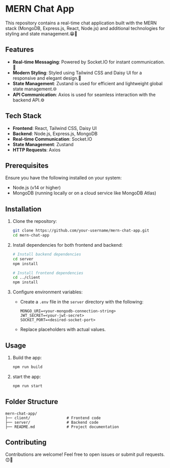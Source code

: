 # MERN Chat App

This repository contains a real-time chat application built with the MERN stack (MongoDB, Express.js, React, Node.js) and additional technologies for styling and state management.😁🚀

## Features
- **Real-time Messaging**: Powered by Socket.IO for instant communication.🤝
- **Modern Styling**: Styled using Tailwind CSS and Daisy UI for a responsive and elegant design.🎨
- **State Management**: Zustand is used for efficient and lightweight global state management.🌐
- **API Communication**: Axios is used for seamless interaction with the backend API.⚙️

## Tech Stack
- **Frontend**: React, Tailwind CSS, Daisy UI
- **Backend**: Node.js, Express.js, MongoDB
- **Real-time Communication**: Socket.IO
- **State Management**: Zustand
- **HTTP Requests**: Axios

## Prerequisites
Ensure you have the following installed on your system:
- Node.js (v14 or higher)
- MongoDB (running locally or on a cloud service like MongoDB Atlas)

## Installation
1. Clone the repository:
   ```bash
   git clone https://github.com/your-username/mern-chat-app.git
   cd mern-chat-app
   ```

2. Install dependencies for both frontend and backend:
   ```bash
   # Install backend dependencies
   cd server
   npm install

   # Install frontend dependencies
   cd ../client
   npm install
   ```

3. Configure environment variables:
   - Create a `.env` file in the `server` directory with the following:
     ```env
     MONGO_URI=<your-mongodb-connection-string>
     JWT_SECRET=<your-jwt-secret>
     SOCKET_PORT=<desired-socket-port>
     ```
   - Replace placeholders with actual values.


## Usage
1. Build the app:
   ```bash
   npm run build

2. start the app:
   ```bash
   npm run start

## Folder Structure
```
mern-chat-app/
├── client/                # Frontend code
├── server/                # Backend code
├── README.md              # Project documentation
```

## Contributing
Contributions are welcome! Feel free to open issues or submit pull requests.😊🙏
